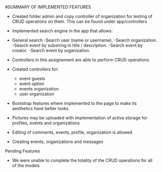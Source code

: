 #SUMMARY OF IMPLEMENTED FEATURES
- Created folder admin and copy controller of organization for testing of CRUD operations on them. This can be found under app/controllers
- Implemented search engine in the app that allows:
- General search
  -Search user (name or username).
  -Search organization.
  -Search event by substring in title / description.
  -Search event by creator.
  -Search event by organization.

- Controllers in this assignement are able to perform CRUD operations
- Created controllers for:
  * event guests
  * event option
  * events organization
  * user organization

- Bootstrap features where implemented to the page to make its aesthetics have better looks
- Pictures may be uploaded with implementation of active storage for profiles, events and organizations
- Editing of comments, events, profile, organization is allowed
- Creating events, organizations and messages


Pending Features
- We were unable to complete the totality of the CRUD operations for all of the models

